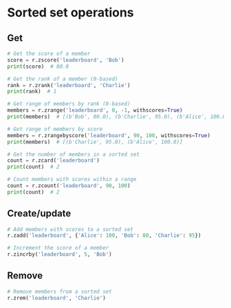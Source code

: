 # Sorted set operations

## Get

```python
# Get the score of a member
score = r.zscore('leaderboard', 'Bob')
print(score)  # 80.0
```

```python
# Get the rank of a member (0-based)
rank = r.zrank('leaderboard', 'Charlie')
print(rank)  # 1
```

```python
# Get range of members by rank (0-based)
members = r.zrange('leaderboard', 0, -1, withscores=True)
print(members)  # [(b'Bob', 80.0), (b'Charlie', 95.0), (b'Alice', 100.0)]
```

```python
# Get range of members by score
members = r.zrangebyscore('leaderboard', 90, 100, withscores=True)
print(members)  # [(b'Charlie', 95.0), (b'Alice', 100.0)]
```

```python
# Get the number of members in a sorted set
count = r.zcard('leaderboard')
print(count)  # 2
```

```python
# Count members with scores within a range
count = r.zcount('leaderboard', 90, 100)
print(count)  # 2
```


## Create/update

```python
# Add members with scores to a sorted set
r.zadd('leaderboard', {'Alice': 100, 'Bob': 80, 'Charlie': 95})
```

```python
# Increment the score of a member
r.zincrby('leaderboard', 5, 'Bob')
```

## Remove

```python
# Remove members from a sorted set
r.zrem('leaderboard', 'Charlie')
```

